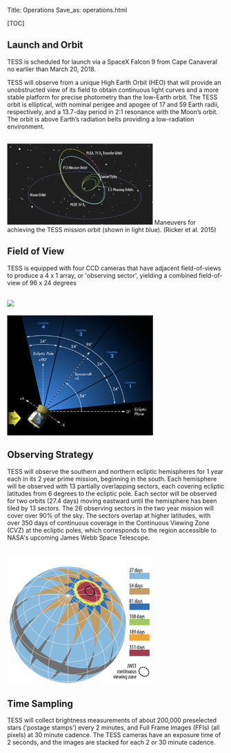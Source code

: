 Title: Operations
Save_as: operations.html

[TOC]

## Launch and Orbit

TESS  is scheduled for launch via a SpaceX Falcon 9 from Cape Canaveral no earlier than March 20, 2018.  

TESS will observe from a unique High Earth Orbit (HEO) that will provide an unobstructed view of its field to obtain continuous light curves and a more stable platform for precise photometry than the low-Earth orbit. The TESS orbit is elliptical, with nominal perigee and apogee of 17 and 59 Earth radii, respectively, and a 13.7-day period in 2:1 resonance with the Moon’s orbit. The orbit is above Earth’s radiation belts providing a low-radiation environment.

<br/>

<img class="img-responsive" style="max-width:67%;" src="images/mission/tess_orbit_Winnpresentation.png">
Maneuvers for achieving the TESS mission orbit (shown in light blue). (Ricker et al. 2015)

<br/>


## Field of View

TESS is equipped with four CCD cameras that have adjacent field-of-views to produce a 4 x 1 array, or 'observing sector', yielding a combined field-of-view of 96 x 24 degrees

<br/>
<img class="img-responsive" style="max-width:67%;" src="images/mission/tess_observingsectorschematic_Winnpresentation.png">
<br/>

<br/>
<img class="img-responsive" style="max-width:67%;" src="images/mission/tess_cameraFOVschematic_Winnpresentation.png">
<br/>

## Observing Strategy

TESS will observe the southern and northern ecliptic hemispheres for 1 year each in its 2 year prime mission, beginning in the south. Each hemisphere will be observed with 13 partially overlapping sectors, each covering ecliptic latitudes from 6 degrees to the ecliptic pole. Each  sector will be observed for two orbits (27.4 days) moving eastward until the hemisphere has been tiled by 13 sectors. The 26 observing sectors in the two year mission will cover over 90% of the sky. The sectors overlap at higher latitudes, with over 350 days of continuous coverage in the Continuous Viewing Zone (CVZ) at the ecliptic poles, which corresponds to the region accessible to NASA's upcoming James Webb Space Telescope.


<br/>
<img class="img-responsive" style="max-width:67%;" src="images/mission/tess_2yearskycoverage.png">
<br/>

## Time Sampling

TESS will collect brightness measurements of about 200,000 preselected stars ('postage stamps') every 2 minutes, and Full Frame Images (FFIs) (all pixels) at 30 minute cadence. The TESS cameras have an exposure time of 2 seconds, and the images are stacked for each 2 or 30 minute cadence.





